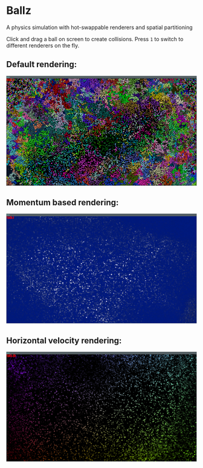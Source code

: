 # Ballz

A physics simulation with hot-swappable renderers and spatial partitioning

Click and drag a ball on screen to create collisions.
Press `1` to switch to different renderers on the fly.

## Default rendering:
![Normal renderer](./assets/shader1.png "Normal renderer")

## Momentum based rendering:
![Momentum renderer](./assets/shader2.png "Momentum renderer")

## Horizontal velocity rendering:
![Velocity renderer](./assets/shader3.png "Velocity renderer")
